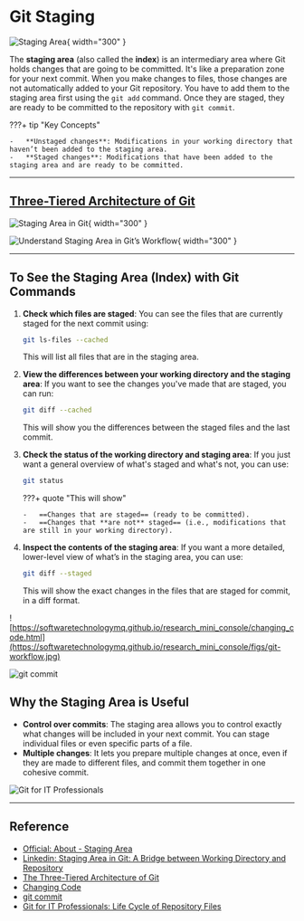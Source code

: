 # Git Staging

![Staging Area](https://git-scm.com/images/about/index1@2x.png){ width="300" }

The **staging area** (also called the **index**) is an intermediary area where Git holds changes that are going to be committed. It's like a preparation zone for your next commit. When you make changes to files, those changes are not automatically added to your Git repository. You have to add them to the staging area first using the `git add` command. Once they are staged, they are ready to be committed to the repository with `git commit`.

???+ tip "Key Concepts"

    -   **Unstaged changes**: Modifications in your working directory that haven’t been added to the staging area.
    -   **Staged changes**: Modifications that have been added to the staging area and are ready to be committed.

---

## [Three-Tiered Architecture of Git](https://tecadmin.net/git-staging-area-explained/)

![Staging Area in Git](https://media.licdn.com/dms/image/v2/D4D12AQHZ9ujcbU-ZzQ/article-cover_image-shrink_423_752/article-cover_image-shrink_423_752/0/1691171379537?e=1744243200&v=beta&t=akB3oyl3aP_Gv9nT-k0Xc1BibX9OfaJvAthrJlhKwt4){ width="300" }

![Understand Staging Area in Git’s Workflow](https://tecadmin.net/wp-content/uploads/2023/05/explained-git-staging-area.png){ width="300" }

---

## To See the Staging Area (Index) with Git Commands

1.  **Check which files are staged**: You can see the files that are currently staged for the next commit using:

    ```bash
    git ls-files --cached
    ```

    This will list all files that are in the staging area.

2.  **View the differences between your working directory and the staging area**: If you want to see the changes you've made that are staged, you can run:

    ```bash
    git diff --cached
    ```

    This will show you the differences between the staged files and the last commit.

3.  **Check the status of the working directory and staging area**: If you just want a general overview of what's staged and what's not, you can use:

    ```bash
    git status
    ```

    ???+ quote "This will show"

        -   ==Changes that are staged== (ready to be committed).
        -   ==Changes that **are not** staged== (i.e., modifications that are still in your working directory).

4.  **Inspect the contents of the staging area**: If you want a more detailed, lower-level view of what’s in the staging area, you can use:

    ```bash
    git diff --staged
    ```

    This will show the exact changes in the files that are staged for commit, in a diff format.

![https://softwaretechnologymq.github.io/research_mini_console/changing_code.html](https://softwaretechnologymq.github.io/research_mini_console/figs/git-workflow.jpg)

![git commit](https://codingnomads.com/images/a9cf95f8-f17b-43de-91c0-f75e1e14cd00/public)

## Why the Staging Area is Useful

- **Control over commits**: The staging area allows you to control exactly what changes will be included in your next commit. You can stage individual files or even specific parts of a file.
- **Multiple changes**: It lets you prepare multiple changes at once, even if they are made to different files, and commit them together in one cohesive commit.

![Git for IT Professionals](https://powershellmagazine.com/images/git312.png)

---

## Reference

- [Official: About - Staging Area](https://git-scm.com/about/staging-area)
- [Linkedin: Staging Area in Git: A Bridge between Working Directory and Repository](https://www.linkedin.com/pulse/staging-area-git-bridge-between-working-directory-repository/)
- [The Three-Tiered Architecture of Git](https://tecadmin.net/git-staging-area-explained/)
- [Changing Code](https://softwaretechnologymq.github.io/research_mini_console/changing_code.html)
- [git commit](https://codingnomads.com/git-commit)
- [Git for IT Professionals: Life Cycle of Repository Files](https://powershellmagazine.com/2015/07/27/git-for-it-professionals-life-cycle-of-repository-files-2/)
